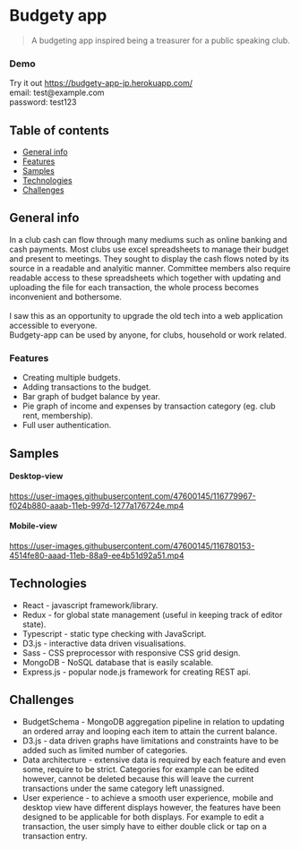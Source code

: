 
# Budgety app
> A budgeting app inspired being a treasurer for a public speaking club.

### Demo
Try it out https://budgety-app-jp.herokuapp.com/ <br>
email: test@<span>example.com</span>\
password: test123

## Table of contents
* [General info](#general-info)
* [Features](#features)
* [Samples](#samples)
* [Technologies](#technologies)
* [Challenges](#challenges)

## General info
In a club cash can flow through many mediums such as online banking and cash payments. Most clubs use excel spreadsheets to manage their budget and present to meetings. They sought to display the cash flows noted by its source in a readable and analyitic manner. Committee members also require readable access to these spreadsheets which together with updating and uploading the file for each transaction, the whole process becomes inconvenient and bothersome.\
\
I saw this as an opportunity to upgrade the old tech into a web application accessible to everyone. \
Budgety-app can be used by anyone, for clubs, household or work related.

### Features
- Creating multiple budgets.
- Adding transactions to the budget.
- Bar graph of budget balance by year.
- Pie graph of income and expenses by transaction category (eg. club rent, membership).
- Full user authentication.

## Samples
#### Desktop-view
https://user-images.githubusercontent.com/47600145/116779967-f024b880-aaab-11eb-997d-1277a176724e.mp4

#### Mobile-view
https://user-images.githubusercontent.com/47600145/116780153-4514fe80-aaad-11eb-88a9-ee4b51d92a51.mp4

## Technologies
* React - javascript framework/library.
* Redux - for global state management (useful in keeping track of editor state).
* Typescript - static type checking with JavaScript.
* D3.js - interactive data driven visualisations.
* Sass - CSS preprocessor with responsive CSS grid design.
* MongoDB - NoSQL database that is easily scalable.
* Express.js - popular node.js framework for creating REST api.

## Challenges
- BudgetSchema - MongoDB aggregation pipeline in relation to updating an ordered array and looping each item to attain the current balance.
- D3.js - data driven graphs have limitations and constraints have to be added such as limited number of categories.
- Data architecture - extensive data is required by each feature and even some, require to be strict. Categories for example can be edited however, cannot be deleted because this will leave the current transactions under the same category left unassigned.
- User experience - to achieve a smooth user experience, mobile and desktop view have different displays however, the features have been designed to be applicable for both displays. For example to edit a transaction, the user simply have to either double click or tap on a transaction entry.


